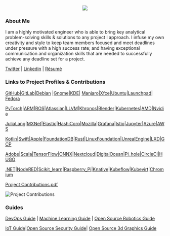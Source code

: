 <h1 align="center">
 <img src="https://user-images.githubusercontent.com/45159366/81243342-6c350f00-8fc4-11ea-9037-9cbe0f7bf3ff.png">
</h1>

### About Me
I am a highly motivated engineer who is able to bring key analytical problem-solving skills & solutions to any project I approach. I infuse my own creativity and style to keep team members focused and meet deadlines under pressure with a high success rate; and having exceptional communication and organization skills that are needed to successfully achieve any deadline set for a project. 

[Twitter](https://twitter.com/Miker256) | [Linkedin](https://www.linkedin.com/in/michael-royal-b923b4134/) | [Résumé](https://github.com/mikeroyal/mikeroyal.github.io/files/4640778/Michael_R_Resume.pdf)

### Links to Project Profiles & Contributions

[GitHub](https://github.com/mikeroyal)|[GitLab](https://gitlab.com/maos20008)|[Debian](https://salsa.debian.org/mikeroyal-guest) |[Gnome](https://gitlab.gnome.org/maos20008)|[KDE](https://invent.kde.org/mikeroyal)| [Manjaro](https://gitlab.manjaro.org/mikeroyal?nav_source=navbar)|[Xfce](https://gitlab.xfce.org/mikeroyal)|[Ubuntu](https://discourse.ubuntu.com/u/khaotic/summary)|[Launchpad](https://launchpad.net/~maos20008)| [Fedora](https://discussion.fedoraproject.org/u/miker256/summary)

[PyTorch](https://discuss.pytorch.org/u/miker256/summary)|[ARM](https://community.arm.com/members/miker256)|[ROS](https://discourse.ros.org/u/miker256/summary)|[Atlassian](https://community.developer.atlassian.com/u/mikeroyal/summary)|[LLVM](https://llvm.discourse.group/u/miker256/summary)|[Khronos](https://community.khronos.org/u/miker256/summary)|[Blender](https://devtalk.blender.org/u/miker256/summary)|[Kubernetes](https://discuss.kubernetes.io/u/miker256/summary)|[AMD](https://community.amd.com/people/miker256)|[Nvidia](https://forums.developer.nvidia.com/u/mikeroyal/summary)

[JuliaLang](https://discourse.julialang.org/u/miker256)|[MXNet](https://discuss.mxnet.io/u/miker256/summary)|[Elastic](https://discuss.elastic.co/u/miker256/summary)|[HashiCorp](https://discuss.hashicorp.com/u/mikeroyal/summary)|[Mozilla](https://discourse.mozilla.org/u/miker256/summary)|[Grafana](https://community.grafana.com/u/mikeroyal/summary)|[Istio](https://discuss.istio.io/u/mikeroyal/summary)|[Jupyter](https://discourse.jupyter.org/u/miker256/summary)|[Azure](https://techcommunity.microsoft.com/t5/user/viewprofilepage/user-id/463780)|[AWS](https://forums.aws.amazon.com/category.jspa?categoryID=3)

[Kotlin](https://discuss.kotlinlang.org/u/miker256/summary)|[Swift](https://forums.swift.org/u/miker256/summary)|[Apple](https://forums.developer.apple.com/people/mikeroyal)|[FoundationDB](https://forums.foundationdb.org/u/miker256/summary)|[Rust](https://users.rust-lang.org/u/miker256/summary)|[LinuxFoundation](https://forum.linuxfoundation.org/profile/mikeroyal)|[UnrealEngine](https://forums.unrealengine.com/member/3563050-khaotic_256)|[LXD](https://discuss.linuxcontainers.org/u/miker256/summary)|[GCP](https://groups.google.com/forum/#!forum/google-cloud-dev)

[Adobe](https://community.adobe.com/t5/user/viewprofilepage/user-id/17269185)|[Scala](https://contributors.scala-lang.org/u/mikeroyal/summary)|[TensorFlow](https://groups.google.com/a/tensorflow.org/forum/#!forum/developers)|[ONNX](https://gitter.im/onnx/Lobby#)|[Nextcloud](https://help.nextcloud.com/u/miker256/summary)|[DigitalOcean](https://www.digitalocean.com/community/users/miker256)|[Pi_hole](https://discourse.pi-hole.net/u/miker256/summary)|[CircleCI](https://discuss.circleci.com/u/miker256/summary)|[HUGO](https://discourse.gohugo.io/u/miker256/summary)

[.NET](https://forums.dotnetfoundation.org/u/miker256/summary)|[NodeRED](https://discourse.nodered.org/u/miker256)|[Scikit_learn](https://gitter.im/scikit-learn/scikit-learn)|[Raspberry_Pi](https://www.raspberrypi.org/forums/memberlist.php?mode=viewprofile&u=miker256)|[Knative](https://groups.google.com/forum/#!forum/knative-dev)|[Kubeflow](https://groups.google.com/forum/#!forum/kubeflow-discuss)|[Kubevirt](https://groups.google.com/forum/#!forum/kubevirt-dev)|[Chromium](https://groups.google.com/a/chromium.org/forum/#!forum/chromium-os-discuss)

[Project Contributions.pdf](https://github.com/mikeroyal/mikeroyal.github.io/files/4663758/Project.Contributions.pdf)

![Project Contributions](https://user-images.githubusercontent.com/45159366/82585991-c056fc00-9b4b-11ea-8bda-c500b9c15649.png)

### Guides

[DevOps Guide](https://salsa.debian.org/mikeroyal-guest/devops) | [Machine Learning Guide](https://gitlab.com/maos20008/intro-to-machine-learning) | [Open Source Robotics Guide](https://invent.kde.org/mikeroyal/robotics)

[IoT Guide](https://github.com/mikeroyal/IoT-Guide)|[Open Source Security Guide](https://salsa.debian.org/mikeroyal-guest/open-source-security-guide)| [Open Source 3d Graphics Guide](https://gitlab.com/maos20008/open-source-3d-modeling-guide)
